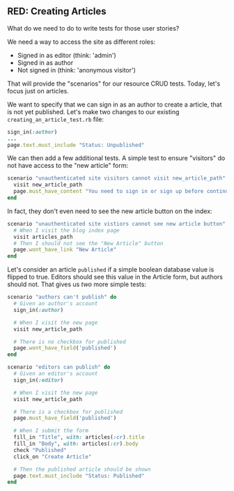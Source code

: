## RED: Creating Articles

What do we need to do to write tests for those user stories?

We need a way to access the site as different roles:
  - Signed in as editor (think: 'admin')
  - Signed in as author
  - Not signed in (think: 'anonymous visitor')

That will provide the "scenarios" for our resource CRUD tests. Today, let's focus just on articles.

We want to specify that we can sign in as an author to create a article, that is not yet published. Let's make two changes to our existing `creating_an_article_test.rb` file:

```ruby
sign_in(:author)
...
page.text.must_include "Status: Unpublished"
```

We can then add a few additional tests. A simple test to ensure "visitors" do not have access to the "new article" form:

```ruby
scenario "unauthenticated site visitors cannot visit new_article_path" do
  visit new_article_path
  page.must_have_content "You need to sign in or sign up before continuing"
end
```

In fact, they don't even need to see the new article button on the index:

```ruby
scenario "unauthenticated site vistiors cannot see new article button" do
  # When I visit the blog index page
  visit articles_path
  # Then I should not see the "New Article" button
  page.wont_have_link "New Article"
end
```

Let's consider an article `published` if a simple boolean database value is flipped to true. Editors should see this value in the Article form, but authors should not. That gives us *two* more simple tests:

```ruby
scenario "authors can't publish" do
  # Given an author's account
  sign_in(:author)

  # When I visit the new page
  visit new_article_path

  # There is no checkbox for published
  page.wont_have_field('published')
end
```

```ruby
scenario "editors can publish" do
  # Given an editor's account
  sign_in(:editor)

  # When I visit the new page
  visit new_article_path

  # There is a checkbox for published
  page.must_have_field('published')

  # When I submit the form
  fill_in "Title", with: articles(:cr).title
  fill_in "Body", with: articles(:cr).body
  check "Published"
  click_on "Create Article"

  # Then the published article should be shown
  page.text.must_include "Status: Published"
end
```
